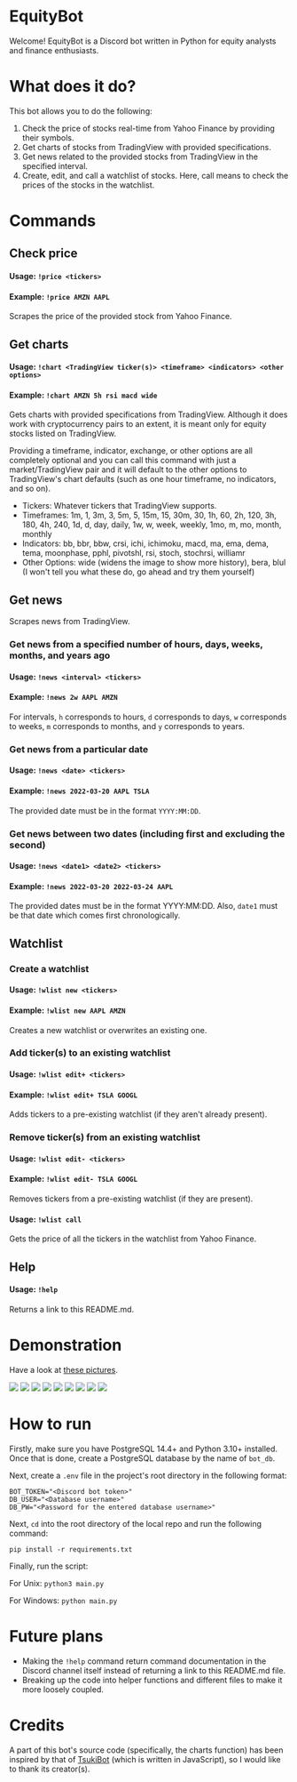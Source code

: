 # EquityBot
Welcome! EquityBot is a Discord bot written in Python for equity analysts and finance enthusiasts.

# What does it do?
This bot allows you to do the following:<br />
1. Check the price of stocks real-time from Yahoo Finance by providing their symbols.<br />
2. Get charts of stocks from TradingView with provided specifications.<br />
3. Get news related to the provided stocks from TradingView in the specified interval.<br />
4. Create, edit, and call a watchlist of stocks. Here, call means to check the prices of the stocks in the watchlist.<br />

# Commands
## Check price
#### Usage: `!price <tickers>`
#### Example: `!price AMZN AAPL`
Scrapes the price of the provided stock from Yahoo Finance.<p>

## Get charts
#### Usage: `!chart <TradingView ticker(s)> <timeframe> <indicators> <other options>`
#### Example: `!chart AMZN 5h rsi macd wide`
<p>Gets charts with provided specifications from TradingView. Although it does work with cryptocurrency pairs to an extent, it is meant only for equity stocks listed on TradingView.</p>
<p>Providing a timeframe, indicator, exchange, or other options are all completely optional and you can call this command with just a market/TradingView pair and it will default to the other options to TradingView's chart defaults (such as one hour timeframe, no indicators, and so on).</p>
<ul>
<li> Tickers: Whatever tickers that TradingView supports.<br />
<li> Timeframes: 1m, 1, 3m, 3, 5m, 5, 15m, 15, 30m, 30, 1h, 60, 2h, 120, 3h, 180, 4h, 240, 1d, d, day, daily, 1w, w, week, weekly, 1mo, m, mo, month, monthly<br />
<li> Indicators: bb, bbr, bbw, crsi, ichi, ichimoku, macd, ma, ema, dema, tema, moonphase, pphl, pivotshl, rsi, stoch, stochrsi, williamr<br />
<li> Other Options: wide (widens the image to show more history), bera, blul (I won't tell you what these do, go ahead and try them yourself)<p>
</ul>

## Get news
Scrapes news from TradingView.
### Get news from a specified number of hours, days, weeks, months, and years ago
#### Usage: `!news <interval> <tickers>`
#### Example: `!news 2w AAPL AMZN`
For intervals, `h` corresponds to hours, `d` corresponds to days, `w` corresponds to weeks, `m` corresponds to months, and `y` corresponds to years.
### Get news from a particular date
#### Usage: `!news <date> <tickers>`
#### Example: `!news 2022-03-20 AAPL TSLA`
The provided date must be in the format `YYYY:MM:DD`.
### Get news between two dates (including first and excluding the second)
#### Usage: `!news <date1> <date2> <tickers>`
#### Example: `!news 2022-03-20 2022-03-24 AAPL`
The provided dates must be in the format YYYY:MM:DD. Also, `date1` must be that date which comes first chronologically.


## Watchlist
### Create a watchlist
#### Usage: `!wlist new <tickers>`
#### Example: `!wlist new AAPL AMZN`
Creates a new watchlist or overwrites an existing one. <br />
### Add ticker(s) to an existing watchlist
#### Usage: `!wlist edit+ <tickers>`
#### Example: `!wlist edit+ TSLA GOOGL`
Adds tickers to a pre-existing watchlist (if they aren't already present). <br />
### Remove ticker(s) from an existing watchlist
#### Usage: `!wlist edit- <tickers>`
#### Example: `!wlist edit- TSLA GOOGL`
Removes tickers from a pre-existing watchlist (if they are present). <br />
#### Usage: `!wlist call`
Gets the price of all the tickers in the watchlist from Yahoo Finance.

## Help
#### Usage: `!help`
Returns a link to this README.md.

# Demonstration
Have a look at <a href='https://github.com/DSS3113/EquityBot/tree/main/demo'>these pictures</a>.

 <picture><img src="https://github.com/DSS3113/EquityBot/blob/main/demo/1.jpg"></picture>
 <picture><img src="https://github.com/DSS3113/EquityBot/blob/main/demo/2.jpg"></picture>
 <picture><img src="https://github.com/DSS3113/EquityBot/blob/main/demo/3.jpg"></picture>
 <picture><img src="https://github.com/DSS3113/EquityBot/blob/main/demo/4.jpg"></picture>
 <picture><img src="https://github.com/DSS3113/EquityBot/blob/main/demo/5.jpg"></picture>
 <picture><img src="https://github.com/DSS3113/EquityBot/blob/main/demo/6.jpg"></picture>
 <picture><img src="https://github.com/DSS3113/EquityBot/blob/main/demo/7.jpg"></picture>
 <picture><img src="https://github.com/DSS3113/EquityBot/blob/main/demo/8.jpg"></picture>
 <picture><img src="https://github.com/DSS3113/EquityBot/blob/main/demo/9.jpg"></picture>
 
# How to run
Firstly, make sure you have PostgreSQL 14.4+ and Python 3.10+ installed. Once that is done, create a PostgreSQL database by the name of `bot_db`.<p>
Next, create a `.env` file in the project's root directory in the following format:<br/>
```
BOT_TOKEN="<Discord bot token>"
DB_USER="<Database username>" 
DB_PW="<Password for the entered database username>"
```
Next, `cd` into the root directory of the local repo and run the following command:<p>
`pip install -r requirements.txt`<p>
 Finally, run the script:<p>
 For Unix:&nbsp;`python3 main.py`<p>
 For Windows:&nbsp;`python main.py`
 
# Future plans
+ Making the `!help` command return command documentation in the Discord channel itself instead of returning a link to this README.md file.
+ Breaking up the code into helper functions and different files to make it more loosely coupled.
 
# Credits
A part of this bot's source code (specifically, the charts function) has been inspired by that of <a href="https://github.com/EthyMoney/TsukiBot/tree/master">TsukiBot</a> (which is written in JavaScript), so I would like to thank its creator(s).
